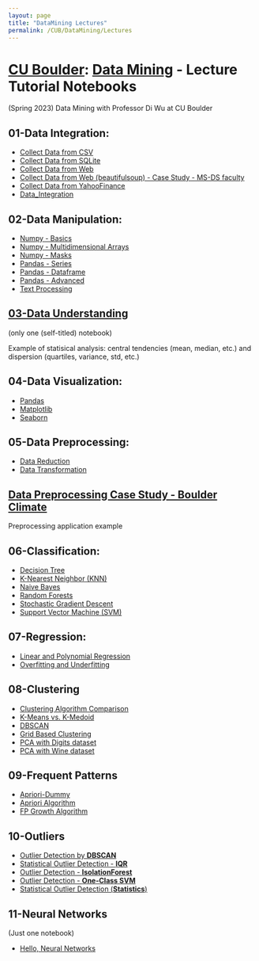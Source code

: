 ```yaml
---
layout: page
title: "DataMining Lectures"
permalink: /CUB/DataMining/Lectures
---
```


# [CU Boulder](../../CUB.md): [Data Mining](DataMining.md) - Lecture Tutorial Notebooks
(Spring 2023) Data Mining with Professor Di Wu at CU Boulder

## 01-Data Integration:
- [Collect Data from CSV](Lecture-Tutorials/01-Data-Integration/CollectDataFromCSV.html)
- [Collect Data from SQLite](Lecture-Tutorials/01-Data-Integration/CollectDataFromSQLite.html)
- [Collect Data from Web](Lecture-Tutorials/01-Data-Integration/CollectDataFromWeb.html)
- [Collect Data from Web (beautifulsoup) - Case Study - MS-DS faculty](Lecture-Tutorials/01-Data-Integration/CollectDataFromWeb%20-%20Case%20Study%20-%20MSDS%20Faculty.html)
- [Collect Data from YahooFinance](Lecture-Tutorials/01-Data-Integration/CollectDataFromYahoo.html)
- [Data_Integration](Lecture-Tutorials/01-Data-Integration/Data_Integration.html)

## 02-Data Manipulation:
- [Numpy - Basics](Lecture-Tutorials/02-Data-Manipulation/Numpy%201%20-%20%20Basics.html)
- [Numpy - Multidimensional Arrays](Lecture-Tutorials/02-Data-Manipulation/Numpy%202%20-%20Multi%20Dimensional%20Arrays.html)
- [Numpy - Masks](Lecture-Tutorials/02-Data-Manipulation/Numpy%203%20-%20Masks.html)
- [Pandas - Series](Lecture-Tutorials/02-Data-Manipulation/Pandas%201%20-%20Series.html)
- [Pandas - Dataframe](Lecture-Tutorials/02-Data-Manipulation/Pandas%202%20-%20DataFrame.html)
- [Pandas - Advanced](Lecture-Tutorials/02-Data-Manipulation/Pandas%203%20-%20Advanced.html)
- [Text Processing](Lecture-Tutorials/02-Data-Manipulation/Text%20Processing.html)

## [03-Data Understanding](CU-Boulder/DataMining/Lecture-Tutorials/03-Data-Understanding/DataUnderstanding.html)
(only one (self-titled) notebook)

Example of statisical analysis: central tendencies (mean, median, etc.) and dispersion (quartiles, variance, std, etc.)

## 04-Data Visualization:
- [Pandas](Lecture-Tutorials/04-Data-Visualization/1%20-%20Pandas.html)
- [Matplotlib](Lecture-Tutorials/04-Data-Visualization/2%20-%20Matplotlib.html)
- [Seaborn](Lecture-Tutorials/04-Data-Visualization/3%20-%20Seaborn.html)

## 05-Data Preprocessing:
- [Data Reduction](Lecture-Tutorials/05-Data-Preprocessing/DataReduction.html)
- [Data Transformation](Lecture-Tutorials/05-Data-Preprocessing/DataTransformation.html)

## [Data Preprocessing Case Study - Boulder Climate](Lecture-Tutorials/Case-Study-Boulder-Weather/BoulderClimateCaseStudy.html)

Preprocessing application example

## 06-Classification:
- [Decision Tree](Lecture-Tutorials/06-Classification/DecisionTree.html)
- [K-Nearest Neighbor (KNN)](Lecture-Tutorials/06-Classification/KNN.html)
- [Naive Bayes](Lecture-Tutorials/06-Classification/NaiveBayes.html)
- [Random Forests](Lecture-Tutorials/06-Classification/RandomForests.html)
- [Stochastic Gradient Descent](Lecture-Tutorials/06-Classification/Stochastic%20Gradient%20Descent.html)
- [Support Vector Machine (SVM)](Lecture-Tutorials/06-Classification/SVM.html)

## 07-Regression:
- [Linear and Polynomial Regression](Lecture-Tutorials/07-Regression/Linear%20and%20Polynomial%20Regression.html)
- [Overfitting and Underfitting](Lecture-Tutorials/07-Regression/OverFitting%20and%20UnderFitting.html)

## 08-Clustering
- [Clustering Algorithm Comparison](Lecture-Tutorials/08-Clustering/ClusteringComparison.html)
- [K-Means vs. K-Medoid](Lecture-Tutorials/08-Clustering/KMeans_VS_KMedoid.html)
- [DBSCAN](Lecture-Tutorials/08-Clustering/DBSCAN.html)
- [Grid Based Clustering](Lecture-Tutorials/08-Clustering/GridBasedClustering.html)
- [PCA with Digits dataset](Lecture-Tutorials/08-Clustering/PCA_Digits.html)
- [PCA with Wine dataset](Lecture-Tutorials/08-Clustering/PCA_for_Wine.html)

## 09-Frequent Patterns
- [Apriori-Dummy](Lecture-Tutorials/09-Frequent-Patterns/Apriori-Dummy.html)
- [Apriori Algorithm](Lecture-Tutorials/09-Frequent-Patterns/AprioriAlgorithm.html)
- [FP Growth Algorithm](Lecture-Tutorials/09-Frequent-Patterns/FPGrowthAlgorithm.html)

## 10-Outliers
- [Outlier Detection by **DBSCAN**](Lecture-Tutorials/10-Outliers/DBSCAN.html)
- [Statistical Outlier Detection - **IQR**](Lecture-Tutorials/10-Outliers/IQR.html)
- [Outlier Detection - **IsolationForest**](Lecture-Tutorials/10-Outliers/IsolationForest.html)
- [Outlier Detection - **One-Class SVM**](Lecture-Tutorials/10-Outliers/OneClassSVM.html)
- [Statistical Outlier Detection (**Statistics**)](Lecture-Tutorials/10-Outliers/Statistics.html)

## 11-Neural Networks
(Just one notebook)

- [Hello, Neural Networks](Lecture-Tutorials/11-NeuralNetworks/HelloNeuralNetworks.html)